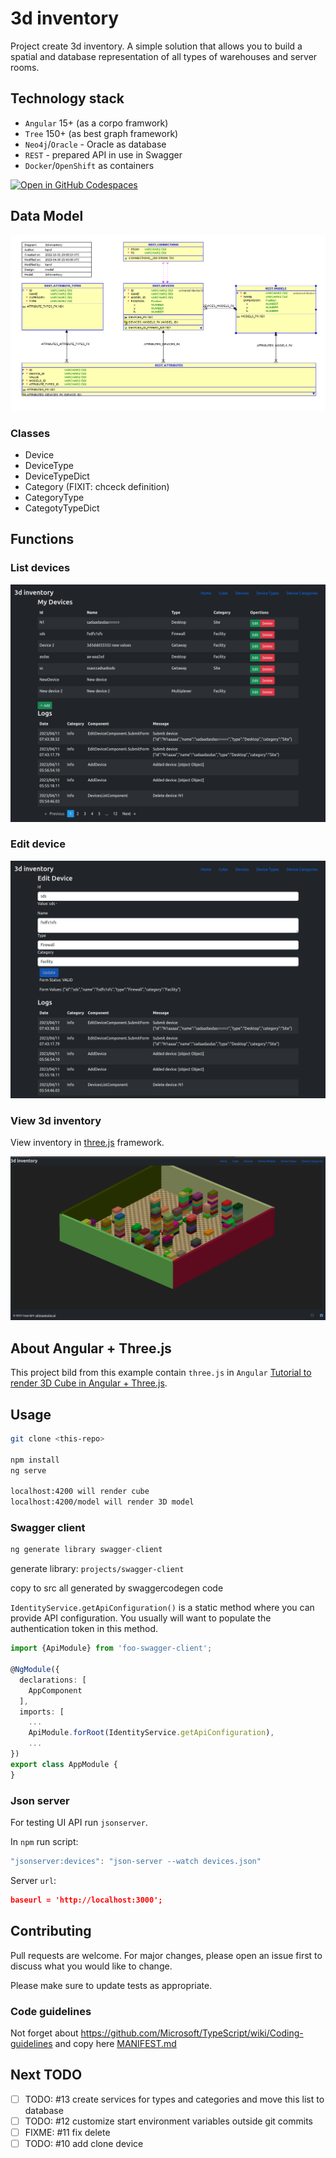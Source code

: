 # 3d inventory

Project create 3d inventory. A simple solution that allows you to build a spatial and database representation of all types of warehouses and server rooms.

## Technology stack

- `Angular` 15+ (as a corpo framwork)
- `Tree` 150+ (as best graph framework)
- `Neo4j`/`Oracle` - Oracle as database
- `REST` - prepared API in use in Swagger
- `Docker`/`OpenShift` as containers

[![Open in GitHub Codespaces](https://github.com/codespaces/badge.svg)](https://github.com/codespaces/new?hide_repo_select=true&ref=main&repo=0000000&machine=premiumLinux&devcontainer_path=.devcontainer%2Fdevcontainer.json&location=WestUs2)

## Data Model

![drawing](src/assets/img/Screenshot%20from%202023-05-01%2008-40-25.png)

### Classes

- Device
- DeviceType
- DeviceTypeDict
- Category (FIXIT: chceck definition)
- CategoryType
- CategotyTypeDict

## Functions

### List devices

![](src/assets/img/Screenshot%202023-04-11%20at%2007-51-03%203d%20inventory.png)

### Edit device

![](src/assets/img/Screenshot%202023-04-11%20at%2007-50-36%203d%20inventory.png)

### View 3d inventory

View inventory in [three.js](https://threejs.org/) framework.

![drawing](src/assets/img/Screenshot%20from%202023-05-01%2008-29-25.png)

## About Angular + Three.js

This project bild from this example contain `three.js` in `Angular` [Tutorial to render 3D Cube in Angular + Three.js](https://srivastavaanurag79.medium.com/hello-cube-your-first-three-js-scene-in-angular-176c44b9c6c0).

## Usage

```bash
git clone <this-repo>

npm install
ng serve

localhost:4200 will render cube
localhost:4200/model will render 3D model
```

### Swagger client

```js
ng generate library swagger-client
```

generate library: `projects/swagger-client`

copy to src all generated by swaggercodegen code

`IdentityService.getApiConfiguration()` is a static method where you can provide API configuration. You usually will want to populate the authentication token in this method.

```ts
import {ApiModule} from 'foo-swagger-client';

@NgModule({
  declarations: [
    AppComponent
  ],
  imports: [
    ...
    ApiModule.forRoot(IdentityService.getApiConfiguration),
    ...
})
export class AppModule {
}
```

### Json server

For testing UI API run `jsonserver`.

In `npm` run script:

```js
"jsonserver:devices": "json-server --watch devices.json"
```

Server `url`:

```json
baseurl = 'http://localhost:3000';
```

## Contributing

Pull requests are welcome. For major changes, please open an issue first to discuss what you would like to change.

Please make sure to update tests as appropriate.

### Code guidelines

Not forget about https://github.com/Microsoft/TypeScript/wiki/Coding-guidelines and copy here [MANIFEST.md](MANIFEST.md)

## Next TODO

- [ ] TODO: #13 create services for types and categories and move this list to database
- [ ] TODO: #12 customize start environment variables outside git commits
- [ ] FIXME: #11 fix delete
- [ ] TODO: #10 add clone device
